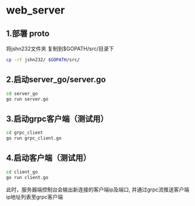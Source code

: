 # web_server

## 1.部署  proto
将jshn232文件夹 复制到$GOPATH/src/目录下
```bash
cp -rf jshn232/ $GOPATH/src/
```
## 2.启动server_go/server.go
```bash
cd server_go
go run server.go
```

## 3.启动grpc客户端（测试用）
```bash
cd grpc_client
go run grpc_client.go
```

## 4.启动客户端（测试用）
```bash
cd client_go
go run client.go
```

此时，服务器端控制台会输出新连接的客户端ip及端口, 并通过grpc流推送客户端ip地址列表至grpc客户端
